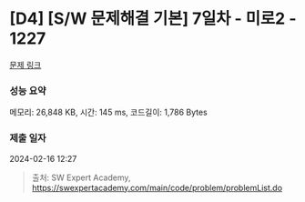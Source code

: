 # [D4] [S/W 문제해결 기본] 7일차 - 미로2 - 1227 

[문제 링크](https://swexpertacademy.com/main/code/problem/problemDetail.do?contestProbId=AV14wL9KAGkCFAYD) 

### 성능 요약

메모리: 26,848 KB, 시간: 145 ms, 코드길이: 1,786 Bytes

### 제출 일자

2024-02-16 12:27



> 출처: SW Expert Academy, https://swexpertacademy.com/main/code/problem/problemList.do